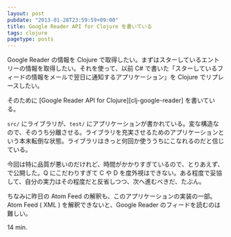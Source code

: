 ```yaml
---
layout: post
pubdate: "2013-01-28T23:59:59+09:00"
title: Google Reader API for Clojure を書いている
tags: clojure
pagetype: posts
---
```

Google Reader の情報を Clojure で取得したい。まずはスターしているエントリーの情報を取得したい。それを使って、以前 C# で書いた「スターしているフィードの情報をメールで翌日に通知するアプリケーション」を Clojure でリプレースしたい。

そのために [Google Reader API for Clojure][clj-google-reader] を書いている。

`src/` にライブラリが、`test/` にアプリケーションが書かれている。変な構造なので、そのうち分離させる。ライブラリを充実させるためのアプリケーションという本末転倒な状態。ライブラリはきっと何回か使ううちにこなれるのだと信じている。

今回は特に品質が悪いのだけれど、時間がかかりすぎているので、とりあえず、で公開した。Q にこだわりすぎて C や D を度外視はできない。ある程度で妥協して、自分の実力はその程度だと反省しつつ、次へ進むべきだ、たぶん。

ちなみに昨日の Atom Feed の解釈も、このアプリケーションの実装の一部。Atom Feed ( XML ) を解釈できないと、Google Reader のフィードを読むのは難しい。

14 min.

